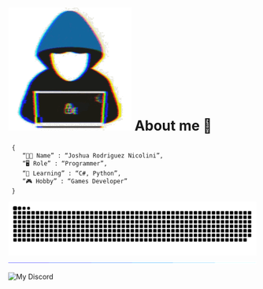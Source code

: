 # <img src="./img/Static/about_me.gif" /> About me 👾
```shell
 {
    “💪🏻 Name” : “Joshua Rodriguez Nicolini”,
    “🖥️ Role” : “Programmer”,
    “🧠 Learning” : “C#, Python”,
    “🎮 Hobby” : “Games Developer”
 }
```
<!--  Snake -->

<img src="./img/Dynamic/snake.svg" style="background:#161b22;">

<img src="./img/Static/barra_colores.gif">

<!--  Discord Rich Presence -->
![My Discord](https://discord-readme-badge.vercel.app/api?id=278348275600326658)

